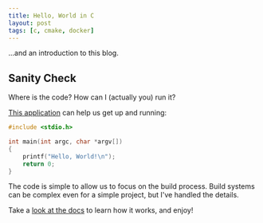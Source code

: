 ```yaml
---
title: Hello, World in C
layout: post
tags: [c, cmake, docker]
---
```


...and an introduction to this blog.

## Sanity Check

Where is the code? How can I (actually you) run it?

[This application](https://github.com/KevinWMatthews/c-hello_world/) can help
us get up and running:

```c
#include <stdio.h>

int main(int argc, char *argv[])
{
    printf("Hello, World!\n");
    return 0;
}
```

The code is simple to allow us to focus on the build process.
Build systems can be complex even for a simple project, but I've handled the details.

Take a [look at the docs](https://kevinwmatthews.github.io/c-hello_world/)
to learn how it works, and enjoy!
